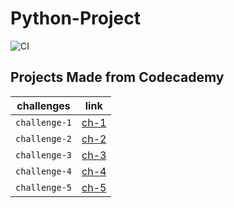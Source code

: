 # Python-Project

![CI](https://github.com/Himanshu40/Python-Project/workflows/CI/badge.svg?branch=master)

## Projects Made from Codecademy

| challenges | link |
| ---------- | ---- |
| `challenge-1` | [ch-1](https://github.com/chandrakant100/Python-Project/tree/master/Challenges-1) |
| `challenge-2` | [ch-2](https://github.com/chandrakant100/Python-Project/tree/master/Challenges-2) |
| `challenge-3` | [ch-3](https://github.com/chandrakant100/Python-Project/tree/master/Challenges-3) |
| `challenge-4` | [ch-4](https://github.com/chandrakant100/Python-Project/tree/master/Challenges-4) |
| `challenge-5` | [ch-5](https://github.com/chandrakant100/Python-Project/tree/master/Challenges-5) |


